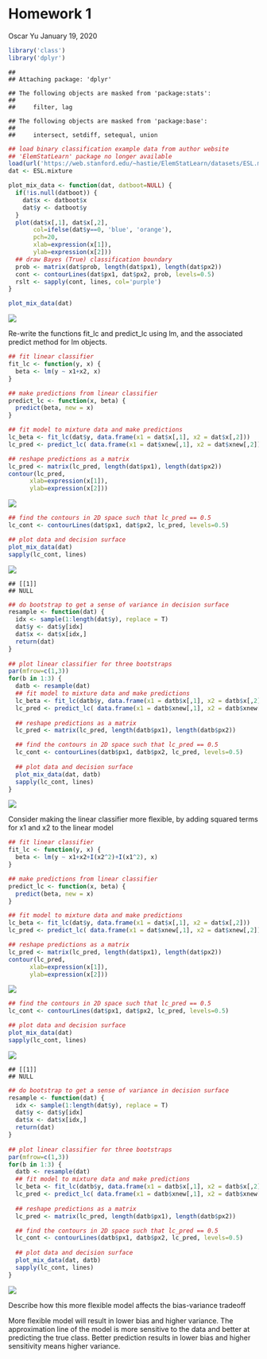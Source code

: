 Homework 1
================
Oscar Yu
January 19, 2020

``` r
library('class')
library('dplyr')
```

    ## 
    ## Attaching package: 'dplyr'

    ## The following objects are masked from 'package:stats':
    ## 
    ##     filter, lag

    ## The following objects are masked from 'package:base':
    ## 
    ##     intersect, setdiff, setequal, union

``` r
## load binary classification example data from author website 
## 'ElemStatLearn' package no longer available
load(url('https://web.stanford.edu/~hastie/ElemStatLearn/datasets/ESL.mixture.rda'))
dat <- ESL.mixture

plot_mix_data <- function(dat, datboot=NULL) {
  if(!is.null(datboot)) {
    dat$x <- datboot$x
    dat$y <- datboot$y
  }
  plot(dat$x[,1], dat$x[,2],
       col=ifelse(dat$y==0, 'blue', 'orange'),
       pch=20,
       xlab=expression(x[1]),
       ylab=expression(x[2]))
  ## draw Bayes (True) classification boundary
  prob <- matrix(dat$prob, length(dat$px1), length(dat$px2))
  cont <- contourLines(dat$px1, dat$px2, prob, levels=0.5)
  rslt <- sapply(cont, lines, col='purple')
}

plot_mix_data(dat)
```

![](Homework1-oscar_files/figure-gfm/unnamed-chunk-1-1.png)<!-- -->

Re-write the functions fit_lc and predict_lc using lm, and the
associated predict method for lm objects.

``` r
## fit linear classifier
fit_lc <- function(y, x) {
  beta <- lm(y ~ x1+x2, x)
}

## make predictions from linear classifier
predict_lc <- function(x, beta) {
  predict(beta, new = x)
}

## fit model to mixture data and make predictions
lc_beta <- fit_lc(dat$y, data.frame(x1 = dat$x[,1], x2 = dat$x[,2]))
lc_pred <- predict_lc( data.frame(x1 = dat$xnew[,1], x2 = dat$xnew[,2]),lc_beta)

## reshape predictions as a matrix
lc_pred <- matrix(lc_pred, length(dat$px1), length(dat$px2))
contour(lc_pred,
      xlab=expression(x[1]),
      ylab=expression(x[2]))
```

![](Homework1-oscar_files/figure-gfm/unnamed-chunk-2-1.png)<!-- -->

``` r
## find the contours in 2D space such that lc_pred == 0.5
lc_cont <- contourLines(dat$px1, dat$px2, lc_pred, levels=0.5)

## plot data and decision surface
plot_mix_data(dat)
sapply(lc_cont, lines)
```

![](Homework1-oscar_files/figure-gfm/unnamed-chunk-2-2.png)<!-- -->

    ## [[1]]
    ## NULL

``` r
## do bootstrap to get a sense of variance in decision surface
resample <- function(dat) {
  idx <- sample(1:length(dat$y), replace = T)
  dat$y <- dat$y[idx]
  dat$x <- dat$x[idx,]
  return(dat)
}
  
## plot linear classifier for three bootstraps
par(mfrow=c(1,3))
for(b in 1:3) {
  datb <- resample(dat)
  ## fit model to mixture data and make predictions
  lc_beta <- fit_lc(datb$y, data.frame(x1 = datb$x[,1], x2 = datb$x[,2]))
  lc_pred <- predict_lc( data.frame(x1 = datb$xnew[,1], x2 = datb$xnew[,2]), lc_beta)
  
  ## reshape predictions as a matrix
  lc_pred <- matrix(lc_pred, length(datb$px1), length(datb$px2))

  ## find the contours in 2D space such that lc_pred == 0.5
  lc_cont <- contourLines(datb$px1, datb$px2, lc_pred, levels=0.5)
  
  ## plot data and decision surface
  plot_mix_data(dat, datb)
  sapply(lc_cont, lines)
}
```

![](Homework1-oscar_files/figure-gfm/unnamed-chunk-3-1.png)<!-- -->

Consider making the linear classifier more flexible, by adding squared
terms for x1 and x2 to the linear model

``` r
## fit linear classifier
fit_lc <- function(y, x) {
  beta <- lm(y ~ x1+x2+I(x2^2)+I(x1^2), x)
}

## make predictions from linear classifier
predict_lc <- function(x, beta) {
  predict(beta, new = x)
}

## fit model to mixture data and make predictions
lc_beta <- fit_lc(dat$y, data.frame(x1 = dat$x[,1], x2 = dat$x[,2]))
lc_pred <- predict_lc( data.frame(x1 = dat$xnew[,1], x2 = dat$xnew[,2]),lc_beta)

## reshape predictions as a matrix
lc_pred <- matrix(lc_pred, length(dat$px1), length(dat$px2))
contour(lc_pred,
      xlab=expression(x[1]),
      ylab=expression(x[2]))
```

![](Homework1-oscar_files/figure-gfm/unnamed-chunk-4-1.png)<!-- -->

``` r
## find the contours in 2D space such that lc_pred == 0.5
lc_cont <- contourLines(dat$px1, dat$px2, lc_pred, levels=0.5)

## plot data and decision surface
plot_mix_data(dat)
sapply(lc_cont, lines)
```

![](Homework1-oscar_files/figure-gfm/unnamed-chunk-4-2.png)<!-- -->

    ## [[1]]
    ## NULL

``` r
## do bootstrap to get a sense of variance in decision surface
resample <- function(dat) {
  idx <- sample(1:length(dat$y), replace = T)
  dat$y <- dat$y[idx]
  dat$x <- dat$x[idx,]
  return(dat)
}
  
## plot linear classifier for three bootstraps
par(mfrow=c(1,3))
for(b in 1:3) {
  datb <- resample(dat)
  ## fit model to mixture data and make predictions
  lc_beta <- fit_lc(datb$y, data.frame(x1 = datb$x[,1], x2 = datb$x[,2]))
  lc_pred <- predict_lc( data.frame(x1 = datb$xnew[,1], x2 = datb$xnew[,2]), lc_beta)
  
  ## reshape predictions as a matrix
  lc_pred <- matrix(lc_pred, length(datb$px1), length(datb$px2))

  ## find the contours in 2D space such that lc_pred == 0.5
  lc_cont <- contourLines(datb$px1, datb$px2, lc_pred, levels=0.5)
  
  ## plot data and decision surface
  plot_mix_data(dat, datb)
  sapply(lc_cont, lines)
}
```

![](Homework1-oscar_files/figure-gfm/unnamed-chunk-5-1.png)<!-- -->

Describe how this more flexible model affects the bias-variance tradeoff

More flexible model will result in lower bias and higher variance. The
approximation line of the model is more sensitive to the data and better
at predicting the true class. Better prediction results in lower bias
and higher sensitivity means higher variance.
